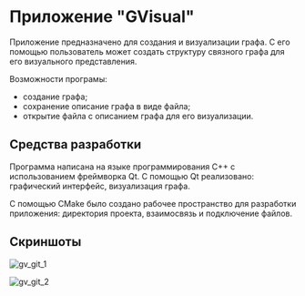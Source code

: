 # Приложение "GVisual"
Приложение предназначено для создания и визуализации графа. С его помощью пользователь может создать структуру связного графа для его визуального представления.

Возможности програмы:
 *	создание графа;
 *	сохранение описание графа в виде файла;
 *	открытие файла с описанием графа для его визуализации.

## Средства разработки
Программа написана на языке программирования С++ с использованием фреймворка Qt. С помощью Qt реализовано: графический интерфейс, визуализация графа.

C помощью CMake было создано рабочее пространство для разработки приложения: директория проекта, взаимосвязь и подключение файлов.

## Скриншоты
![gv_git_1](https://user-images.githubusercontent.com/83980779/174867969-7b825465-9739-46f3-9c5f-58c196badb3b.png 'Главное окно')

![gv_git_2](https://user-images.githubusercontent.com/83980779/174867995-660e5a1e-bbfe-4ab5-82b3-55705bfd33aa.png 'Интерфейс программы')
